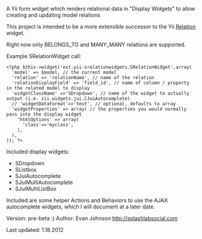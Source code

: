 A Yii form widget which renders relational data in "Display Widgets" to allow creating and updating model relations

This project is intended to be a more extensible successor to the Yii [Relation](http://www.yiiframework.com/extension/relation/) widget.

Right now only BELONGS_TO and MANY_MANY relations are supported. 

Example SRelationWidget call:

    <?php $this->widget('ext.yii-srelationwidgets.SRelationWidget',array(
      'model' => $model, // the current model
      'relation' => 'relationName', // name of the relation
      'relationDisplayField' => 'field_id', // name of column / property in the related model to display
      'widgetClassName' =>'SDropdown', // name of the widget to actually output (i.e. zii.widgets.jui.CJuiAutocomplete)
      // 'widgetDataFormat'=>'text', // optional, defaults to array
      'widgetProperties' => array( // the properties you would normally pass into the display widget
        'htmlOptions' => array(
          'class'=>'myclass',
        ),
      ),
    )); ?>

Included display widgets:
* SDropdown
* SListbox
* SJuiAutocomplete
* SJuiMultiAutocomplete
* SJuiMultiListBox

Included are some helper Actions and Behaviors to use the AJAX autocomplete widgets, which I will document at a later date.

Version: pre-beta :)
Author: Evan Johnson
http://splashlabsocial.com

Last updated: 1.18.2012